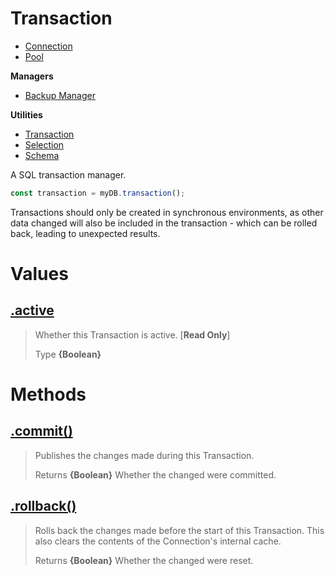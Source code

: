 
# Transaction

* [Connection](https://github.com/QSmally/QDB/blob/v4/Documentation/Connection.md)
* [Pool](https://github.com/QSmally/QDB/blob/v4/Documentation/Pool.md)

**Managers**
* [Backup Manager](https://github.com/QSmally/QDB/blob/v4/Documentation/Manager.md)

**Utilities**
* [Transaction](https://github.com/QSmally/QDB/blob/v4/Documentation/Transaction.md)
* [Selection](https://github.com/QSmally/QDB/blob/v4/Documentation/Selection.md)
* [Schema](https://github.com/QSmally/QDB/blob/v4/Documentation/Schema.md)

A SQL transaction manager.
```js
const transaction = myDB.transaction();
```

Transactions should only be created in synchronous environments, as other data changed will also be included in the transaction - which can be rolled back, leading to unexpected results.



# Values
## [.active](https://github.com/QSmally/QDB/blob/v4/lib/Utility/Transaction.js#L22)
> Whether this Transaction is active. [**Read Only**]
>
> Type **{Boolean}**

# Methods
## [.commit()](https://github.com/QSmally/QDB/blob/v4/lib/Utility/Transaction.js#L38)
> Publishes the changes made during this Transaction.
>
> Returns **{Boolean}** Whether the changed were committed.

## [.rollback()](https://github.com/QSmally/QDB/blob/v4/lib/Utility/Transaction.js#L52)
> Rolls back the changes made before the start of this Transaction. This also clears the contents of the Connection's internal cache.
>
> Returns **{Boolean}** Whether the changed were reset.
